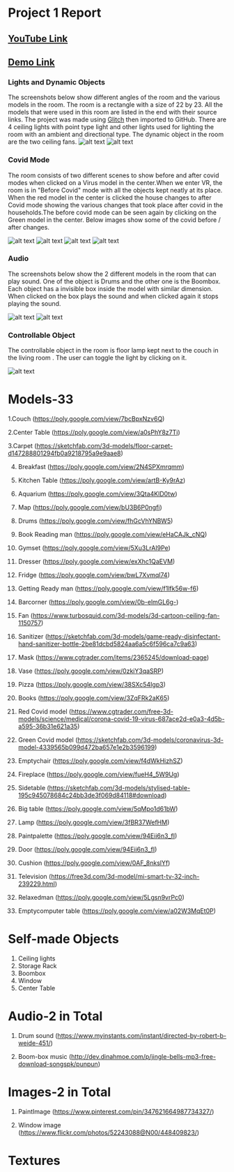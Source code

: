 
# Project 1 Report
## [YouTube Link](https://youtu.be/kFrh1Y8B-ss)
## [Demo Link](https://virtual-reality-project-1.glitch.me/)

### Lights and Dynamic Objects
The screenshots below show different angles of the room and the various models in the room. The room is a rectangle with a size of 22 by 23. All the models that were used in this room are listed in the end with their source links. The project was made using [Glitch](https://glitch.com/) then imported to GitHub. There are 4 ceiling lights with point type light and other lights used for lighting the room with an ambient and directional type. The dynamic object in the room are the two ceiling fans.
![alt text](https://github.com/Aditi-isra/VR-Project-1.github.io/blob/master/Images/VR-6.png "VR 1")
![alt text](https://github.com/Aditi-isra/VR-Project-1.github.io/blob/master/Images/VR-7.png "VR 1")


### Covid Mode
The room consists of two different scenes to show before and after covid modes when clicked on a Virus model in the center.When we enter VR, the room is in "Before Covid" mode with all the objects kept neatly at its place. When the red model in the center is clicked the house changes to after Covid mode showing the various changes that took place after covid in the households.The before covid mode can be seen again by clicking on the Green model in the center. Below images show some of the covid before / after changes.

![alt text](https://github.com/Aditi-isra/VR-Project-1.github.io/blob/master/Images/Before%20Covid.png "Before Covid")
![alt text](https://github.com/Aditi-isra/VR-Project-1.github.io/blob/master/Images/After%20Covid.png "After Covid")
![alt text](https://github.com/Aditi-isra/VR-Project-1.github.io/blob/master/Images/After%20Covid.png "Before Covid")
![alt text](https://github.com/Aditi-isra/VR-Project-1.github.io/blob/master/Images/VR-3.png "After Covid")


### Audio
The screenshots below show the 2 different models in the room that can play sound. One of the object is Drums and the other one is the Boombox. Each object has a invisible box inside the model with similar dimension. When clicked on the box plays the sound and when clicked again it stops playing the sound. 

![alt text](https://github.com/Aditi-isra/VR-Project-1.github.io/blob/master/Images/Boombox.png "Audio 1")
![alt text](https://github.com/Aditi-isra/VR-Project-1.github.io/blob/master/Images/Drums.png "Audio 2")

### Controllable Object
The controllable object in the room is floor lamp kept next to the couch in the living room . The user can toggle the light by clicking on it.

![alt text](https://github.com/Aditi-isra/VR-Project-1.github.io/blob/master/Images/VR-9.png "Button 1")

# Models-33 

 1.Couch (https://poly.google.com/view/7bcBpxNzv6Q)

 2.Center Table (https://poly.google.com/view/a0sPhY8z7Ti)
 
 3.Carpet (https://sketchfab.com/3d-models/floor-carpet-d147288801294fb0a9218795a9e9aae8)

 4. Breakfast (https://poly.google.com/view/2N4SPXmrqmm)

5. Kitchen Table (https://poly.google.com/view/artB-Ky9rAz)

6. Aquarium (https://poly.google.com/view/3Qta4KlD0tw)

7. Map (https://poly.google.com/view/bU3B6P0ngfi)

8. Drums (https://poly.google.com/view/fhGcVhYNBW5)

9. Book Reading man (https://poly.google.com/view/eHaCAJk_cNQ)

10. Gymset (https://poly.google.com/view/5Xu3LrAI9Pe)

11. Dresser (https://poly.google.com/view/exXhc1QaEVM)

12. Fridge (https://poly.google.com/view/bwL7Xvmql74)

13. Getting Ready man (https://poly.google.com/view/f1lfk56w-f6)

14. Barcorner (https://poly.google.com/view/0b-elmGL6g-)

15. Fan  (https://www.turbosquid.com/3d-models/3d-cartoon-ceiling-fan-1150757)

16. Sanitizer (https://sketchfab.com/3d-models/game-ready-disinfectant-hand-sanitizer-bottle-2be81dcbd5824aa6a5c6f596ca7c9a63)

17. Mask (https://www.cgtrader.com/items/2365245/download-page)

18. Vase (https://poly.google.com/view/0zkiY3qaSRP)

19. Pizza (https://poly.google.com/view/38SXc54Igp3)

20. Books (https://poly.google.com/view/3ZqFRk2aK65)

21. Red Covid model (https://www.cgtrader.com/free-3d-models/science/medical/corona-covid-19-virus-687ace2d-e0a3-4d5b-a595-36b31e621a35)

22. Green Covid model (https://sketchfab.com/3d-models/coronavirus-3d-model-4339565b099d472ba657e1e2b3596199)

23. Emptychair (https://poly.google.com/view/f4dWkHizhSZ)

24. Fireplace (https://poly.google.com/view/fueH4_5W9Ug)

25. Sidetable (https://sketchfab.com/3d-models/stylised-table-195c945078684c24bb3de3f069d84118#download)

26. Big table (https://poly.google.com/view/5qMpo1d61bW)

27. Lamp (https://poly.google.com/view/3fBR37WefHM)

28. Paintpalette (https://poly.google.com/view/94Eii6n3_fI)

29. Door (https://poly.google.com/view/94Eii6n3_fI)

30. Cushion (https://poly.google.com/view/0AF_8nkslYf)

31. Television (https://free3d.com/3d-model/mi-smart-tv-32-inch-239229.html)

32. Relaxedman (https://poly.google.com/view/5Lgsn9vrPc0)

33. Emptycomputer table (https://poly.google.com/view/a02W3MqEt0P)

# Self-made Objects

1. Ceiling lights
2. Storage Rack
3. Boombox
4. Window
5. Center Table

# Audio-2 in Total
1. Drum sound (https://www.myinstants.com/instant/directed-by-robert-b-weide-451/)

2. Boom-box music (http://dev.dinahmoe.com/p/jingle-bells-mp3-free-download-songspk/punpun)

# Images-2 in Total
1. PaintImage (https://www.pinterest.com/pin/347621664987734327/)

2. Window image (https://www.flickr.com/photos/52243088@N00/448409823/)

# Textures

